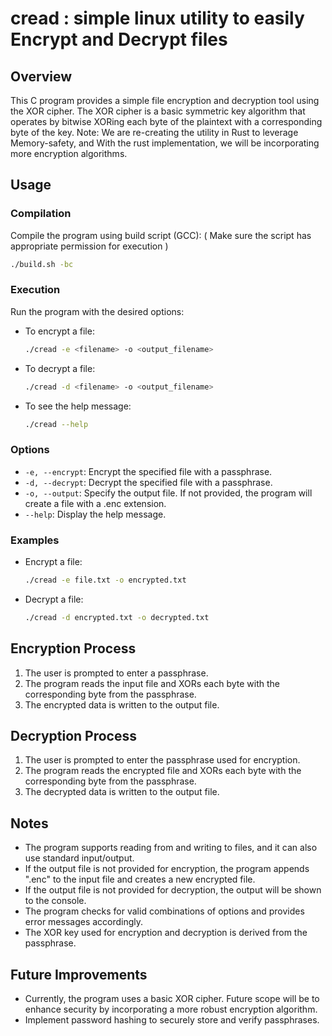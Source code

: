 # cread : simple linux utility to easily Encrypt and Decrypt files

## Overview

This C program provides a simple file encryption and decryption tool using the XOR cipher. The XOR cipher is a basic symmetric key algorithm that operates by bitwise XORing each byte of the plaintext with a corresponding byte of the key.
Note: We are re-creating the utility in Rust to leverage Memory-safety, and With the rust implementation, we will be incorporating more encryption algorithms. 

## Usage

### Compilation

Compile the program using build script (GCC):
( Make sure the script has appropriate permission for execution )

```bash
./build.sh -bc
```

### Execution

Run the program with the desired options:

- To encrypt a file:

  ```bash
  ./cread -e <filename> -o <output_filename>
  ```

- To decrypt a file:

  ```bash
  ./cread -d <filename> -o <output_filename>
  ```

- To see the help message:

  ```bash
  ./cread --help
  ```

### Options

- `-e, --encrypt`: Encrypt the specified file with a passphrase.
- `-d, --decrypt`: Decrypt the specified file with a passphrase.
- `-o, --output`: Specify the output file. If not provided, the program will create a file with a .enc extension.
- `--help`: Display the help message.

### Examples

- Encrypt a file:

  ```bash
  ./cread -e file.txt -o encrypted.txt
  ```

- Decrypt a file:

  ```bash
  ./cread -d encrypted.txt -o decrypted.txt
  ```

## Encryption Process

1. The user is prompted to enter a passphrase.
2. The program reads the input file and XORs each byte with the corresponding byte from the passphrase.
3. The encrypted data is written to the output file.

## Decryption Process

1. The user is prompted to enter the passphrase used for encryption.
2. The program reads the encrypted file and XORs each byte with the corresponding byte from the passphrase.
3. The decrypted data is written to the output file.

## Notes

- The program supports reading from and writing to files, and it can also use standard input/output.
- If the output file is not provided for encryption, the program appends ".enc" to the input file and creates a new encrypted file.
- If the output file is not provided for decryption, the output will be shown to the console.
- The program checks for valid combinations of options and provides error messages accordingly.
- The XOR key used for encryption and decryption is derived from the passphrase.

## Future Improvements

- Currently, the program uses a basic XOR cipher. Future scope will be to enhance security by incorporating a more robust encryption algorithm.
- Implement password hashing to securely store and verify passphrases.
